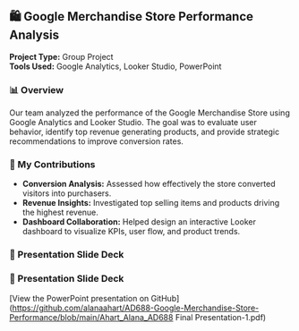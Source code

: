 ## 🛍️ Google Merchandise Store Performance Analysis

**Project Type:** Group Project  
**Tools Used:** Google Analytics, Looker Studio, PowerPoint  

### 📊 Overview
Our team analyzed the performance of the Google Merchandise Store using Google Analytics and Looker Studio. The goal was to evaluate user behavior, identify top revenue generating products, and provide strategic recommendations to improve conversion rates.

### 👤 My Contributions
- **Conversion Analysis:** Assessed how effectively the store converted visitors into purchasers.
- **Revenue Insights:** Investigated top selling items and products driving the highest revenue.
- **Dashboard Collaboration:** Helped design an interactive Looker dashboard to visualize KPIs, user flow, and product trends.

 ### 📎 Presentation Slide Deck  
### 📎 Presentation Slide Deck  
[View the PowerPoint presentation on GitHub](https://github.com/alanaahart/AD688-Google-Merchandise-Store-Performance/blob/main/Ahart_Alana_AD688 Final Presentation-1.pdf)

